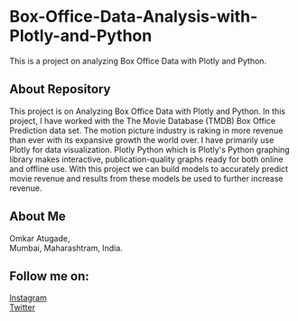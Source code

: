 # Box-Office-Data-Analysis-with-Plotly-and-Python
This is a project on analyzing  Box Office Data with Plotly and Python.

## About Repository
This project is on Analyzing Box Office Data with Plotly and Python. In this project,
I have worked with the The Movie Database (TMDB) Box Office Prediction data set.
The motion picture industry is raking in more revenue than ever with its expansive growth the world over.
I have primarily use Plotly for data visualization. Plotly Python which is Plotly's Python graphing library makes interactive, publication-quality graphs ready for both online and offline use. With this project we can build models to accurately predict movie revenue and results from these models be used to further increase revenue.

## About Me 
Omkar Atugade,<br>
Mumbai, Maharashtram, India.

## Follow me on:
[Instagram](https://www.instagram.com/omi_atugade)<br>
[Twitter](https://www.twitter.com/Atugade-Omkar)
